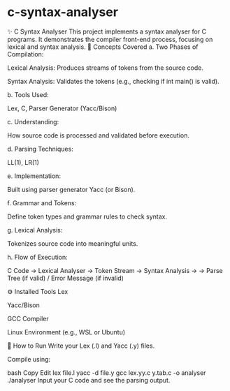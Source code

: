# c-syntax-analyser
✨ C Syntax Analyser
This project implements a syntax analyser for C programs. It demonstrates the compiler front-end process, focusing on lexical and syntax analysis.
🧠 Concepts Covered
a. Two Phases of Compilation:

Lexical Analysis: Produces streams of tokens from the source code.

Syntax Analysis: Validates the tokens (e.g., checking if int main() is valid).

b. Tools Used:

Lex, C, Parser Generator (Yacc/Bison)

c. Understanding:

How source code is processed and validated before execution.

d. Parsing Techniques:

LL(1), LR(1)

e. Implementation:

Built using parser generator Yacc (or Bison).

f. Grammar and Tokens:

Define token types and grammar rules to check syntax.

g. Lexical Analysis:

Tokenizes source code into meaningful units.

h. Flow of Execution:

C Code → Lexical Analyser → Token Stream → Syntax Analysis →
→ Parse Tree (if valid) / Error Message (if invalid)

⚙️ Installed Tools
Lex

Yacc/Bison

GCC Compiler

Linux Environment (e.g., WSL or Ubuntu)

📂 How to Run
Write your Lex (.l) and Yacc (.y) files.

Compile using:

bash
Copy
Edit
lex file.l
yacc -d file.y
gcc lex.yy.c y.tab.c -o analyser
./analyser
Input your C code and see the parsing output.
